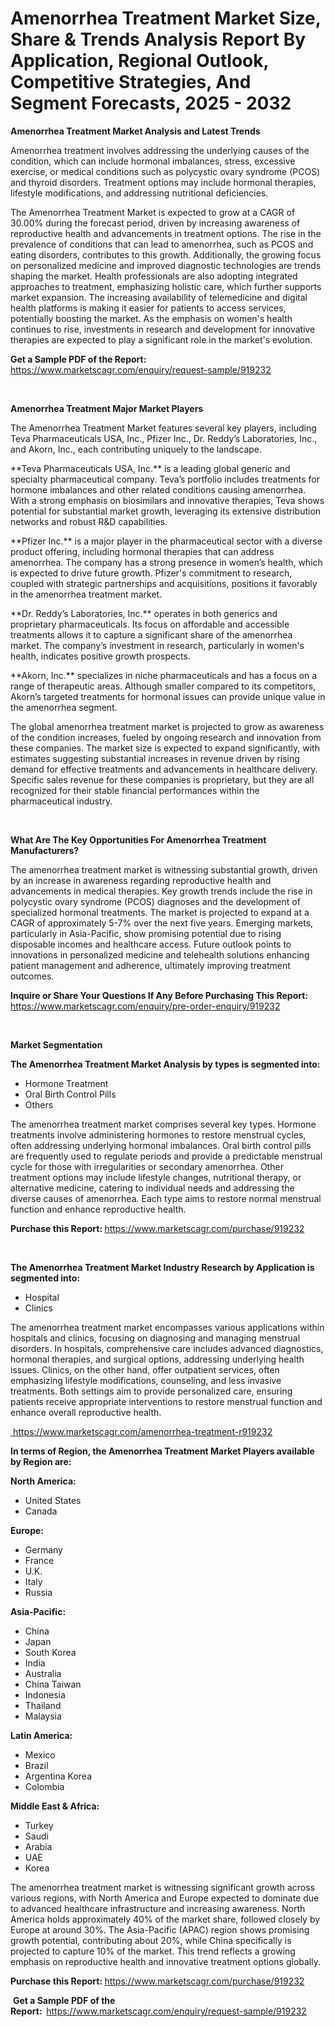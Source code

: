 <p><h1>Amenorrhea Treatment Market Size, Share & Trends Analysis Report By Application, Regional Outlook, Competitive Strategies, And Segment Forecasts, 2025 - 2032</h1></p><p><strong>Amenorrhea Treatment Market Analysis and Latest Trends</strong></p>
<p><p>Amenorrhea treatment involves addressing the underlying causes of the condition, which can include hormonal imbalances, stress, excessive exercise, or medical conditions such as polycystic ovary syndrome (PCOS) and thyroid disorders. Treatment options may include hormonal therapies, lifestyle modifications, and addressing nutritional deficiencies. </p><p>The Amenorrhea Treatment Market is expected to grow at a CAGR of 30.00% during the forecast period, driven by increasing awareness of reproductive health and advancements in treatment options. The rise in the prevalence of conditions that can lead to amenorrhea, such as PCOS and eating disorders, contributes to this growth. Additionally, the growing focus on personalized medicine and improved diagnostic technologies are trends shaping the market. Health professionals are also adopting integrated approaches to treatment, emphasizing holistic care, which further supports market expansion. The increasing availability of telemedicine and digital health platforms is making it easier for patients to access services, potentially boosting the market. As the emphasis on women's health continues to rise, investments in research and development for innovative therapies are expected to play a significant role in the market's evolution.</p></p>
<p><strong>Get a Sample PDF of the Report:&nbsp;</strong> <a href="https://www.marketscagr.com/enquiry/request-sample/919232?utm_campaign=2635&utm_medium=2&utm_source=Github&utm_content=ia&utm_term=12042025&utm_id=amenorrhea-treatment">https://www.marketscagr.com/enquiry/request-sample/919232</a></p>
<p>&nbsp;</p>
<p><strong>Amenorrhea Treatment Major Market Players</strong></p>
<p><p>The Amenorrhea Treatment Market features several key players, including Teva Pharmaceuticals USA, Inc., Pfizer Inc., Dr. Reddy’s Laboratories, Inc., and Akorn, Inc., each contributing uniquely to the landscape.</p><p>**Teva Pharmaceuticals USA, Inc.** is a leading global generic and specialty pharmaceutical company. Teva’s portfolio includes treatments for hormone imbalances and other related conditions causing amenorrhea. With a strong emphasis on biosimilars and innovative therapies, Teva shows potential for substantial market growth, leveraging its extensive distribution networks and robust R&D capabilities.</p><p>**Pfizer Inc.** is a major player in the pharmaceutical sector with a diverse product offering, including hormonal therapies that can address amenorrhea. The company has a strong presence in women’s health, which is expected to drive future growth. Pfizer's commitment to research, coupled with strategic partnerships and acquisitions, positions it favorably in the amenorrhea treatment market.</p><p>**Dr. Reddy’s Laboratories, Inc.** operates in both generics and proprietary pharmaceuticals. Its focus on affordable and accessible treatments allows it to capture a significant share of the amenorrhea market. The company’s investment in research, particularly in women's health, indicates positive growth prospects.</p><p>**Akorn, Inc.** specializes in niche pharmaceuticals and has a focus on a range of therapeutic areas. Although smaller compared to its competitors, Akorn’s targeted treatments for hormonal issues can provide unique value in the amenorrhea segment.</p><p>The global amenorrhea treatment market is projected to grow as awareness of the condition increases, fueled by ongoing research and innovation from these companies. The market size is expected to expand significantly, with estimates suggesting substantial increases in revenue driven by rising demand for effective treatments and advancements in healthcare delivery. Specific sales revenue for these companies is proprietary, but they are all recognized for their stable financial performances within the pharmaceutical industry.</p></p>
<p>&nbsp;</p>
<p><strong>What Are The Key Opportunities For Amenorrhea Treatment Manufacturers?</strong></p>
<p><p>The amenorrhea treatment market is witnessing substantial growth, driven by an increase in awareness regarding reproductive health and advancements in medical therapies. Key growth trends include the rise in polycystic ovary syndrome (PCOS) diagnoses and the development of specialized hormonal treatments. The market is projected to expand at a CAGR of approximately 5-7% over the next five years. Emerging markets, particularly in Asia-Pacific, show promising potential due to rising disposable incomes and healthcare access. Future outlook points to innovations in personalized medicine and telehealth solutions enhancing patient management and adherence, ultimately improving treatment outcomes.</p></p>
<p><strong>Inquire or Share Your Questions If Any Before Purchasing This Report:</strong> <a href="https://www.marketscagr.com/enquiry/pre-order-enquiry/919232?utm_campaign=2635&utm_medium=2&utm_source=Github&utm_content=ia&utm_term=12042025&utm_id=amenorrhea-treatment">https://www.marketscagr.com/enquiry/pre-order-enquiry/919232</a></p>
<p>&nbsp;</p>
<p><strong>Market Segmentation</strong></p>
<p><strong>The Amenorrhea Treatment Market Analysis by types is segmented into:</strong></p>
<p><ul><li>Hormone Treatment</li><li>Oral Birth Control Pills</li><li>Others</li></ul></p>
<p><p>The amenorrhea treatment market comprises several key types. Hormone treatments involve administering hormones to restore menstrual cycles, often addressing underlying hormonal imbalances. Oral birth control pills are frequently used to regulate periods and provide a predictable menstrual cycle for those with irregularities or secondary amenorrhea. Other treatment options may include lifestyle changes, nutritional therapy, or alternative medicine, catering to individual needs and addressing the diverse causes of amenorrhea. Each type aims to restore normal menstrual function and enhance reproductive health.</p></p>
<p><strong>Purchase this Report:&nbsp;</strong><a href="https://www.marketscagr.com/purchase/919232?utm_campaign=2635&utm_medium=2&utm_source=Github&utm_content=ia&utm_term=12042025&utm_id=amenorrhea-treatment">https://www.marketscagr.com/purchase/919232</a></p>
<p>&nbsp;</p>
<p><strong>The Amenorrhea Treatment Market Industry Research by Application is segmented into:</strong></p>
<p><ul><li>Hospital</li><li>Clinics</li></ul></p>
<p><p>The amenorrhea treatment market encompasses various applications within hospitals and clinics, focusing on diagnosing and managing menstrual disorders. In hospitals, comprehensive care includes advanced diagnostics, hormonal therapies, and surgical options, addressing underlying health issues. Clinics, on the other hand, offer outpatient services, often emphasizing lifestyle modifications, counseling, and less invasive treatments. Both settings aim to provide personalized care, ensuring patients receive appropriate interventions to restore menstrual function and enhance overall reproductive health.</p></p>
<p><a href="https://www.marketscagr.com/amenorrhea-treatment-r919232?utm_campaign=2635&utm_medium=2&utm_source=Github&utm_content=ia&utm_term=12042025&utm_id=amenorrhea-treatment">&nbsp;https://www.marketscagr.com/amenorrhea-treatment-r919232</a></p>
<p><strong>In terms of Region, the Amenorrhea Treatment Market Players available by Region are:</strong></p>
<p>
    <p> <strong> North America: </strong>
        <ul>
            <li>United States</li>
            <li>Canada</li>
        </ul>
        </p> 
    <p> <strong> Europe: </strong>
        <ul>
            <li>Germany</li>
            <li>France</li>
            <li>U.K.</li>
            <li>Italy</li>
            <li>Russia</li>
        </ul>
        </p> 
    <p> <strong> Asia-Pacific: </strong>
        <ul>
            <li>China</li>
            <li>Japan</li>
            <li>South Korea</li>
            <li>India</li>
            <li>Australia</li>
            <li>China Taiwan</li>
            <li>Indonesia</li>
            <li>Thailand</li>
            <li>Malaysia</li>
        </ul>
        </p> 
    <p> <strong> Latin America: </strong>
        <ul>
            <li>Mexico</li>
            <li>Brazil</li>
            <li>Argentina Korea</li>
            <li>Colombia</li>
        </ul>
        </p> 
    <p> <strong> Middle East & Africa: </strong>
        <ul>
            <li>Turkey</li>
            <li>Saudi</li>
            <li>Arabia</li>
            <li>UAE</li>
            <li>Korea</li>
        </ul>
    </p>
    </p>
<p><p>The amenorrhea treatment market is witnessing significant growth across various regions, with North America and Europe expected to dominate due to advanced healthcare infrastructure and increasing awareness. North America holds approximately 40% of the market share, followed closely by Europe at around 30%. The Asia-Pacific (APAC) region shows promising growth potential, contributing about 20%, while China specifically is projected to capture 10% of the market. This trend reflects a growing emphasis on reproductive health and innovative treatment options globally.</p></p>
<p><strong>Purchase this Report: </strong><a href="https://www.marketscagr.com/purchase/919232?utm_campaign=2635&utm_medium=2&utm_source=Github&utm_content=ia&utm_term=12042025&utm_id=amenorrhea-treatment">https://www.marketscagr.com/purchase/919232</a></p>
<p>&nbsp;<strong>Get a Sample PDF of the Report:&nbsp;&nbsp;</strong><a href="https://www.marketscagr.com/enquiry/request-sample/919232?utm_campaign=2635&utm_medium=2&utm_source=Github&utm_content=ia&utm_term=12042025&utm_id=amenorrhea-treatment">https://www.marketscagr.com/enquiry/request-sample/919232</a></p>
<p><strong></strong></p>
<p><p></p><p></p><p></p></p>